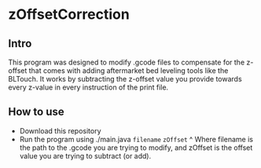 # zOffsetCorrection

## Intro
This program was designed to modify .gcode files to compensate for the z-offset that comes with adding aftermarket bed leveling tools like the BLTouch.
It works by subtracting the z-offset value you provide towards every z-value in every instruction of the print file.

## How to use
- Download this repository
- Run the program using ./main.java `filename` `zOffset`
^ Where filename is the path to the .gcode you are trying to modify, and zOffset is the offset value you are trying to subtract (or add).
